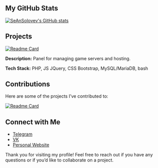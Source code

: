 ## My GitHub Stats

[![SeAnSolovev's GitHub stats](https://github-readme-stats.vercel.app/api?username=SeAnSolovev&show_icons=true&theme=radical)](https://github.com/SeAnSolovev)

<!--## Top Languages

[![Top Languages](https://github-readme-stats.vercel.app/api/top-langs/?username=SeAnSolovev&layout=compact&theme=radical)](https://github.com/SeAnSolovev?tab=repositories)-->

## Projects

[![Readme Card](https://github-readme-stats.vercel.app/api/pin/?username=EngineGPDev&repo=enginegp&theme=radical)](https://github.com/EngineGPDev/EngineGP)

**Description:** Panel for managing game servers and hosting.

**Tech Stack:** PHP, JS JQuery, CSS Bootstrap, MySQL/MariaDB, bash

## Contributions

Here are some of the projects I’ve contributed to:

[![Readme Card](https://github-readme-stats.vercel.app/api/pin/?username=torrentpier&repo=autoinstall&theme=radical)](https://github.com/torrentpier/autoinstall)

## Connect with Me

- [Telegram](https://t.me/serge_solovev)
- [VK](https://vk.com/seansolovev)
- [Personal Website](https://seansolovev.ru)

Thank you for visiting my profile! Feel free to reach out if you have any questions or if you’d like to collaborate on a project.
